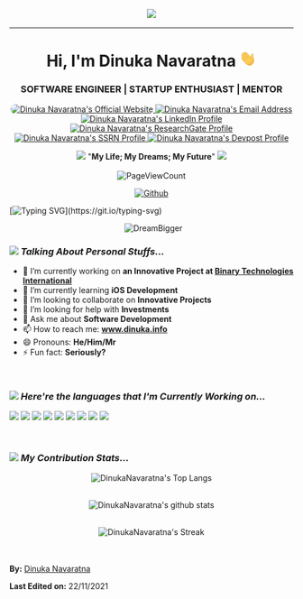 <p align="center">
  <img src="https://github.com/thompsonemerson/thompsonemerson/raw/master/cover-thompson.png" height="200"/>
</p>
<hr>
<h1 align="center">Hi, I'm Dinuka Navaratna <img src="https://raw.githubusercontent.com/ABSphreak/ABSphreak/master/gifs/Hi.gif" width="30px"></h1>
<h3 align="center">SOFTWARE ENGINEER | STARTUP ENTHUSIAST | MENTOR</h3>
<p align="center">
  <a href="https://www.dinuka.info">
    <img src="https://avatars.githubusercontent.com/u/26020039?v=4" title="Official Website" alt="Dinuka Navaratna's Official Website" height="30" width="30" style="border-radius:50px">
  </a>
  <a href="mailto: hello@dinuka.info">
    <img src="https://www.designbust.com/download/1024/png/email_icon_transparent512.png" title="Email Address" alt="Dinuka Navaratna's Email Address" height="30" width="30">
  </a>
  <a href="https://au.linkedin.com/in/dinukanavaratna/">
    <img src="https://www.vectorlogo.zone/logos/linkedin/linkedin-icon.svg" title="Dinuka Navaratna's LinkedIn Profile" alt="Dinuka Navaratna's LinkedIn Profile" height="30" width="30">
  </a>
  <a href="https://www.researchgate.net/profile/Dinuka-Navaratna">
    <img src="https://upload.wikimedia.org/wikipedia/commons/thumb/5/5e/ResearchGate_icon_SVG.svg/1200px-ResearchGate_icon_SVG.svg.png" title="Dinuka Navaratna's ResearchGate Profile" alt="Dinuka Navaratna's ResearchGate Profile" height="30" width="30">
  </a>
  <a href="https://papers.ssrn.com/sol3/cf_dev/AbsByAuth.cfm?per_id=3826903">
    <img src="https://user-images.githubusercontent.com/1002811/28204045-a4ccd246-68bf-11e7-87ab-cbd44fb36e23.png" title="Dinuka Navaratna's SSRN Profile" alt="Dinuka Navaratna's SSRN Profile" height="30" width="30">
  </a>
  <a href="https://devpost.com/dinuka-navaratna">
    <img src="https://seeklogo.com/images/D/devpost-logo-95FF685C5D-seeklogo.com.png" title="Dinuka Navaratna's Devpost Profile" alt="Dinuka Navaratna's Devpost Profile" height="30" width="30">
  </a>
</p>
</p>

<p align="center">
    <img src="https://github.com/TheDudeThatCode/TheDudeThatCode/blob/master/Assets/Developer.gif" width="30px"> "<b>My Life; My Dreams; My Future</b>" <img src="https://github.com/TheDudeThatCode/TheDudeThatCode/blob/master/Assets/Rocket.gif" width="18px">
  <br><br>
  <img src="https://komarev.com/ghpvc/?username=DinukaNavaratna&label=Profile%20views&color=0e75b6&style=flat" alt="PageViewCount"/>
  <div align="center">
    
  [![Github](https://img.shields.io/github/followers/DinukaNavaratna?label=Follow&style=social)](https://github.com/DinukaNavaratna?tab=followers)
  </div>
</p>

[![Typing SVG](https://readme-typing-svg.herokuapp.com?font=Architects+Daughter&color=f0f0f0&size=30&lines=My+Life...;My+Dreams...;My+Future...)](https://git.io/typing-svg)

<img align="right" width=300px alt="DreamBigger" src="https://media.giphy.com/media/Zn7ML6FBY4btzVrhXo/giphy.gif" />

<br>

### <img src="https://media.giphy.com/media/ObNTw8Uzwy6KQ/giphy.gif" width="30px">&nbsp;***Talking About Personal Stuffs...***


- 🔭 I’m currently working on <b>an Innovative Project at <a href="https://binarytechnologies.io/">Binary Technologies International</a></b>
- 🌱 I’m currently learning <b>iOS Development</b>
- 👯 I’m looking to collaborate on <b>Innovative Projects</b>
- 🤔 I’m looking for help with <b>Investments</b>
- 💬 Ask me about <b>Software Development</b>
- 📫 How to reach me: <b><a href="https://www.dinuka.info">www.dinuka.info</a></b>
- 😄 Pronouns: <b>He/Him/Mr</b>
- ⚡ Fun fact: <b>Seriously?</b>

<br>

### <img src="https://i.giphy.com/media/QXPqYpSyBIMjBTtBbl/giphy.webp" width="30px">&nbsp;***Here're the languages that I'm Currently Working on...***

![](https://img.shields.io/badge/Python-20232A?style=for-the-badge&logo=python&logoColor=61DAFB)
![](https://img.shields.io/badge/PHP-787CB5?style=for-the-badge&logo=php&logoColor=white)
![](https://img.shields.io/badge/Java-ED1D25?style=for-the-badge&logo=java&logoColor=white)
![](https://img.shields.io/badge/Android-32DE84?style=for-the-badge&logo=android&logoColor=white)
![](https://img.shields.io/badge/iOS-78C5EF?style=for-the-badge&logo=ios&logoColor=white)
![](https://img.shields.io/badge/Flutter-147EFB?style=for-the-badge&logo=flutter&logoColor=white)
![](https://img.shields.io/badge/JavaScript-F7DF1E?style=for-the-badge&logo=javascript&logoColor=black)
![](https://img.shields.io/badge/HTML5-E34F26?style=for-the-badge&logo=html5&logoColor=white)
![](https://img.shields.io/badge/CSS3-264de4?style=for-the-badge&logo=css3&logoColor=white)

<br>

### <img src="https://i.giphy.com/media/P16XIXReDAjLqvBvAk/giphy.webp" width="30px">&nbsp;***My Contribution Stats...***

<div align="center">
  
![DinukaNavaratna's Top Langs](https://github-readme-stats.vercel.app/api/top-langs/?username=DinukaNavaratna&theme=tokyonight&layout=compact&langs_count=10)
<br><br>
  
![DinukaNavaratna's github stats](https://github-readme-stats.vercel.app/api?username=DinukaNavaratna&show_icons=true&theme=tokyonight)
<br><br>
  
<img src="https://github-readme-streak-stats.herokuapp.com/?user=DinukaNavaratna&theme=tokyonight" alt="DinukaNavaratna's Streak"/>
  
</div>
<br><br>

**By:** <a href="https://www.dinuka.info">Dinuka Navaratna</a>
<br>

**Last Edited on:** 22/11/2021
